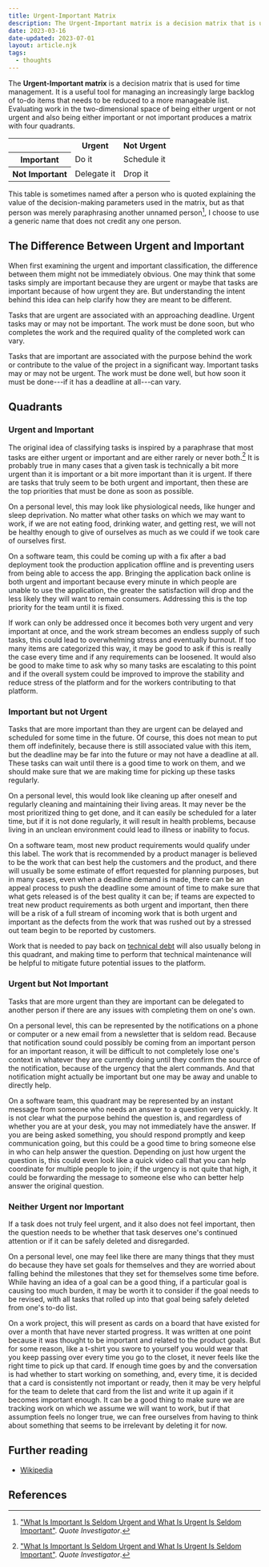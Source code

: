 ```yaml
---
title: Urgent-Important Matrix
description: The Urgent-Important matrix is a decision matrix that is used for time management.
date: 2023-03-16
date-updated: 2023-07-01
layout: article.njk
tags:
  - thoughts
---
```

The **Urgent-Important matrix** is a decision matrix that is used for time management. It is a useful tool for managing an increasingly large backlog of to-do items that needs to be reduced to a more manageable list. Evaluating work in the two-dimensional space of being either urgent or not urgent and also being either important or not important produces a matrix with four quadrants.

<table class="urgent-important-table">
<tr>
<td></td>
<th scope="col">Urgent</th>
<th scope="col">Not Urgent</th>
</tr>
<tr>
<th scope="row">Important</th>
<td>Do it</td>
<td>Schedule it</td>
</tr>
<tr>
<th scope="row">Not Important</th>
<td>Delegate it</td>
<td>Drop it</td>
</tr>
</table>

This table is sometimes named after a person who is quoted explaining the value of the decision-making parameters used in the matrix, but as that person was merely paraphrasing another unnamed person[^1], I choose to use a generic name that does not credit any one person.

## The Difference Between Urgent and Important

When first examining the urgent and important classification, the difference between them might not be immediately obvious. One may think that some tasks simply are important because they are urgent or maybe that tasks are important because of how urgent they are. But understanding the intent behind this idea can help clarify how they are meant to be different.

Tasks that are urgent are associated with an approaching deadline. Urgent tasks may or may not be important. The work must be done soon, but who completes the work and the required quality of the completed work can vary.

Tasks that are important are associated with the purpose behind the work or contribute to the value of the project in a significant way. Important tasks may or may not be urgent. The work must be done well, but how soon it must be done---if it has a deadline at all---can vary.

## Quadrants

### Urgent and Important

The original idea of classifying tasks is inspired by a paraphrase that most tasks are either urgent or important and are either rarely or never both.[^1] It is probably true in many cases that a given task is technically a bit more urgent than it is important or a bit more important than it is urgent. If there are tasks that truly seem to be both urgent and important, then these are the top priorities that must be done as soon as possible.

On a personal level, this may look like physiological needs, like hunger and sleep deprivation. No matter what other tasks on which we may want to work, if we are not eating food, drinking water, and getting rest, we will not be healthy enough to give of ourselves as much as we could if we took care of ourselves first.

On a software team, this could be coming up with a fix after a bad deployment took the production application offline and is preventing users from being able to access the app. Bringing the application back online is both urgent and important because every minute in which people are unable to use the application, the greater the satisfaction will drop and the less likely they will want to remain consumers. Addressing this is the top priority for the team until it is fixed.

If work can only be addressed once it becomes both very urgent and very important at once, and the work stream becomes an endless supply of such tasks, this could lead to overwhelming stress and eventually burnout. If too many items are categorized this way, it may be good to ask if this is really the case every time and if any requirements can be loosened. It would also be good to make time to ask why so many tasks are escalating to this point and if the overall system could be improved to improve the stability and reduce stress of the platform and for the workers contributing to that platform.

### Important but not Urgent

Tasks that are more important than they are urgent can be delayed and scheduled for some time in the future. Of course, this does not mean to put them off indefinitely, because there is still associated value with this item, but the deadline may be far into the future or may not have a deadline at all. These tasks can wait until there is a good time to work on them, and we should make sure that we are making time for picking up these tasks regularly.

On a personal level, this would look like cleaning up after oneself and regularly cleaning and maintaining their living areas. It may never be the most prioritized thing to get done, and it can easily be scheduled for a later time, but if it is not done regularly, it will result in health problems, because living in an unclean environment could lead to illness or inability to focus.

On a software team, most new product requirements would qualify under this label. The work that is recommended by a product manager is believed to be the work that can best help the customers and the product, and there will usually be some estimate of effort requested for planning purposes, but in many cases, even when a deadline demand is made, there can be an appeal process to push the deadline some amount of time to make sure that what gets released is of the best quality it can be; if teams are expected to treat new product requirements as both urgent and important, then there will be a risk of a full stream of incoming work that is both urgent and important as the defects from the work that was rushed out by a stressed out team begin to be reported by customers.

Work that is needed to pay back on [technical debt](/technical-debt) will also usually belong in this quadrant, and making time to perform that technical maintenance will be helpful to mitigate future potential issues to the platform.

### Urgent but Not Important

Tasks that are more urgent than they are important can be delegated to another person if there are any issues with completing them on one's own.

On a personal level, this can be represented by the notifications on a phone or computer or a new email from a newsletter that is seldom read. Because that notification sound could possibly be coming from an important person for an important reason, it will be difficult to not completely lose one's context in whatever they are currently doing until they confirm the source of the notification, because of the urgency that the alert commands. And that notification might actually be important but one may be away and unable to directly help.

On a software team, this quadrant may be represented by an instant message from someone who needs an answer to a question very quickly. It is not clear what the purpose behind the question is, and regardless of whether you are at your desk, you may not immediately have the answer. If you are being asked something, you should respond promptly and keep communication going, but this could be a good time to bring someone else in who can help answer the question. Depending on just how urgent the question is, this could even look like a quick video call that you can help coordinate for multiple people to join; if the urgency is not quite that high, it could be forwarding the message to someone else who can better help answer the original question.

### Neither Urgent nor Important

If a task does not truly feel urgent, and it also does not feel important, then the question needs to be whether that task deserves one's continued attention or if it can be safely deleted and disregarded.

On a personal level, one may feel like there are many things that they must do because they have set goals for themselves and they are worried about falling behind the milestones that they set for themselves some time before. While having an idea of a goal can be a good thing, if a particular goal is causing too much burden, it may be worth it to consider if the goal needs to be revised, with all tasks that rolled up into that goal being safely deleted from one's to-do list.

On a work project, this will present as cards on a board that have existed for over a month that have never started progress. It was written at one point because it was thought to be important and related to the product goals. But for some reason, like a t-shirt you swore to yourself you would wear that you keep passing over every time you go to the closet, it never feels like the right time to pick up that card. If enough time goes by and the conversation is had whether to start working on something, and, every time, it is decided that a card is consistently not important or ready, then it may be very helpful for the team to delete that card from the list and write it up again if it becomes important enough. It can be a good thing to make sure we are tracking work on which we assume we will want to work, but if that assumption feels no longer true, we can free ourselves from having to think about something that seems to be irrelevant by deleting it for now.

## Further reading

- [Wikipedia](https://en.wikipedia.org/wiki/Time_management#The_Eisenhower_Method)

## References

[^1]: ["What Is Important Is Seldom Urgent and What Is Urgent Is Seldom Important"](https://quoteinvestigator.com/2014/05/09/urgent/). *Quote Investigator*.